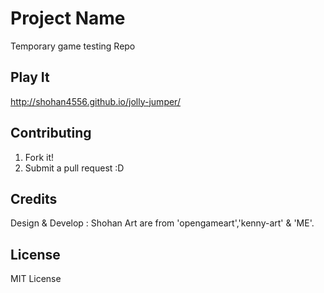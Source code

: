 # Project Name

Temporary game testing Repo

## Play It

http://shohan4556.github.io/jolly-jumper/

## Contributing

1. Fork it!
2. Submit a pull request :D

## Credits

Design & Develop : Shohan
Art are from 'opengameart','kenny-art' & 'ME'.

## License

MIT License
